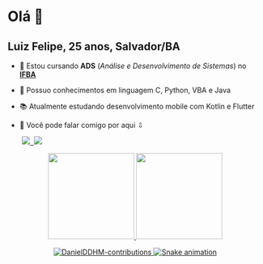 # Olá 👋
## Luiz Felipe, 25 anos, Salvador/BA

- 🌱 Estou cursando **ADS** (_Análise e Desenvolvimento de Sistemas_) no [**IFBA**](https://pt.wikipedia.org/wiki/Instituto_Federal_da_Bahia)
- 🧠 Possuo conhecimentos em linguagem C, Python, VBA e Java
- 📚 Atualmente estudando desenvolvimento mobile com Kotlin e Flutter
- 📱 Você pode falar comigo por aqui ⇩ <br/>

  <img> <a href = "mailto:fellipe116@gmail.com"><img src = "https://img.shields.io/badge/Gmail-D14836?style=for-the-badge&logo=gmail&logoColor=white"></img>
  <img> <a href = "https://www.linkedin.com/in/luiz-felipe-torres-dev"><img src = "https://img.shields.io/badge/LinkedIn-0077B5?style=for-the-badge&logo=linkedin&logoColor=white"></img></a> 

 
<div align="center">
  <a href="https://github.com/luizfelipetorres">
    <img height="170em" src="https://github-readme-stats.vercel.app/api?username=luizfelipetorres&show_icons=true&theme=dracula&include_all_commits=true&count_private=true"/>
    <img height="170em" src="https://github-readme-stats.vercel.app/api/top-langs/?username=luizfelipetorres&layout=compact&langs_count=7&theme=dracula"/>
  
  ![DanielDDHM-contributions](https://activity-graph.herokuapp.com/graph?username=luizfelipetorres&theme=github)
  ![Snake animation](https://github.com/luizfelipetorres/luizfelipetorres/blob/output/github-contribution-grid-snake.svg)
</div>
